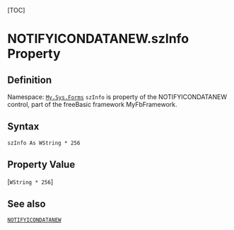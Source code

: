 [TOC]
# NOTIFYICONDATANEW.szInfo Property

## Definition
Namespace: [`My.Sys.Forms`](My.Sys.Forms.md)
`szInfo` is property of the NOTIFYICONDATANEW control, part of the freeBasic framework MyFbFramework.
## Syntax
```freeBasic
szInfo As WString * 256
```
## Property Value
[`WString * 256`]
## See also
[`NOTIFYICONDATANEW`](NOTIFYICONDATANEW.md)
